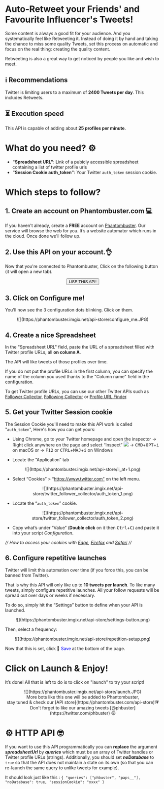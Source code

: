 # Auto-Retweet your Friends' and Favourite Influencer's Tweets!

Some content is always a good fit for your audience. And you systematically feel like Retweeting it. Instead of doing it by hand and taking the chance to miss some quality Tweets, set this process on automatic and focus on the real thing: creating the quality content.

Retweeting is also a great way to get noticed by people you like and wish to meet.

## ℹ️ Recommendations 
Twitter is limiting users to a maximum of **2400 Tweets per day**. This includes Retweets. 

## ⏳ Execution speed

This API is capable of adding about **25 profiles per minute**.


# What do you need? ⚙️
- **"Spreadsheet URL"**: Link of a pubicly accessible spreadsheet containing a list of twitter profile urls
- **"Session Cookie auth_token"**: Your Twitter `auth_token` session cookie.

# Which steps to follow?
## 1. Create an account on Phantombuster.com 💻
If you haven't already, create a **FREE** account on [Phantombuster](https://phantombuster.com/register). Our service will browse the web for you. It’s a website automator which runs in the cloud. Once done we'll follow up.

## 2. Use this API on your account.👌
Now that you're connected to Phantombuster, Click on the following button (it will open a new tab).

<center><button type="button" class="btn btn-warning callToAction" onclick="useThisApi()">USE THIS API!</button></center>

## 3. Click on Configure me!
You'll now see the 3 configuration dots blinking. Click on them.

<center>![](https://phantombuster.imgix.net/api-store/configure_me.JPG)</center>

## 4. Create a nice Spreadsheet
In the "Spreadsheet URL" field, paste the URL of a spreadsheet filled with Twitter profile URLs, all **on column A**.

The API will like tweets of those profiles over time.

If you do not put the profile URLs in the first column, you can specify the name of the column you used thanks to the "Column name" field in the configuration.

To get Twitter profile URLs, you can use our other Twitter APIs such as [Follower Collector](/api-store/4130/twitter-follower-collector), [Following Collector](/api-store/4457/twitter-following-collector) or [Profile URL Finder](/api-store/4485/twitter-profile-url-finder).

## 5. Get your Twitter Session cookie
The Session Cookie you'll need to make this API work is called "`auth_token`",
Here's how you can get yours:

* Using Chrome, go to your Twitter homepage and open the inspector
→ Right click anywhere on the page and select “Inspect” ![](https://phantombuster.imgix.net/api-store/Inspect+browser.png)
→ <kbd>CMD</kbd>+<kbd>OPT</kbd>+<kbd>i</kbd> on macOS
or
→ <kbd>F12</kbd> or <kbd>CTRL</kbd>+<kbd>MAJ</kbd>+<kbd>i</kbd> on Windows

* Locate the “Application” tab

<center>![](https://phantombuster.imgix.net/api-store/li_at+1.png)</center>

* Select “Cookies” > “https://www.twitter.com” on the left menu.

<center>![](https://phantombuster.imgix.net/api-store/twitter_follower_collector/auth_token_1.png)</center>

* Locate the “`auth_token`” cookie.

<center>![](https://phantombuster.imgix.net/api-store/twitter_follower_collector/auth_token_2.png)</center/>

* Copy what’s under “Value” (**Double click** on it then <kbd>Ctrl</kbd>+<kbd>C</kbd>) and paste it into your script _Configuration_.

_// How to access your cookies with <a href="https://docs.microsoft.com/en-us/microsoft-edge/devtools-guide/debugger/cookies" target="_blank">Edge</a>, <a href="https://developer.mozilla.org/en-US/docs/Tools/Storage_Inspector" target="_blank">Firefox</a> and <a href="https://www.macobserver.com/tmo/article/see_full_cookie_details_in_safari_5.1" target="_blank">Safari</a> //_

## 6. Configure repetitive launches

Twitter will limit this automation over time (if you force this, you can be banned from Twitter).

That is why this API will only like up to **10 tweets per launch**. To like many tweets, simply configure repetitive launches. All your follow requests will be spread out over days or weeks if necessary.

To do so, simply hit the “Settings” button to define when your API is launched.

<center>![](https://phantombuster.imgix.net/api-store/settings-button.png)</center>

Then, select a frequency:

<center>![](https://phantombuster.imgix.net/api-store/repetition-setup.png)</center>

Now that this is set, click 💾 <span style="color:blue">Save</span> at the bottom of the page.

# Click on Launch & Enjoy!
It’s done! All that is left to do is to click on "launch" to try your script!
<center>![](https://phantombuster.imgix.net/api-store/launch.JPG)</center>

<center>More bots like this one will be added to Phantombuster,</center>
<center>stay tuned & check our [API store](https://phantombuster.com/api-store)!💗</center>
<center>Don't forget to like our amazing tweets [@phbuster](https://twitter.com/phbuster) 😜</center>

# ⚙ ️HTTP API 🤓

If you want to use this API programmatically you can **replace** the argument **_spreadsheetUrl_** by **_queries_** which must be an array of Twitter handles or Twitter profile URLs (strings). Additionally, you should set **_noDatabase_** to `true` so that the API does not maintain a state on its own (so that you can re-launch the same query to unlike tweets for example).

It should look just like this :
`{ "queries": ["phbuster", "paps__"], "noDatabase": true, "sessionCookie": "xxxx" }`

